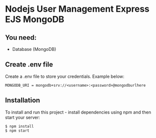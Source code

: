 # Nodejs User Management Express EJS MongoDB

## You need:

- Database (MongoDB)

## Create .env file

Create a .env file to store your credentials. Example below:

```
MONGODB_URI = mongodb+srv://<username>:<password>@mongodburlhere
```

## Installation

To install and run this project - install dependencies using npm and then start your server:

```
$ npm install
$ npm start
```
